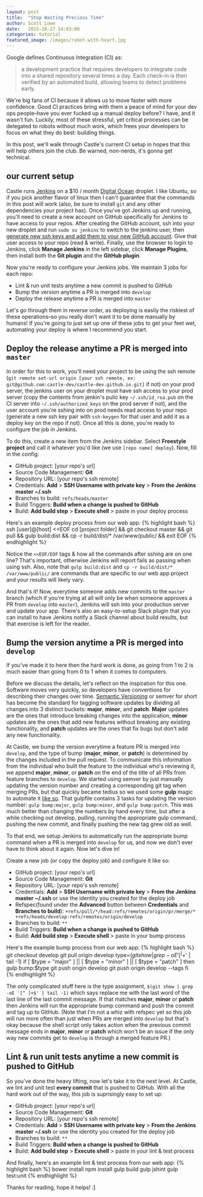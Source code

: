 ```yaml
---
layout: post
title:  "Stop Wasting Precious Time"
author: Scott Lowe
date:   2015-10-27 14:03:00
categories: tutorial
featured_image: /images/robot-with-heart.jpg
---
```


Google defines Continuous Integration (CI) as:

> a development practice that requires developers to integrate code into a shared repository several times a day. Each check-in is then verified by an automated build, allowing teams to detect problems early.

We're big fans of CI because it allows us to move faster with more confidence. Good CI practices bring with them a peace of mind for your dev ops people–have you ever fucked up a manual deploy before? I have, and it wasn't fun. Luckily, most of these stressful, yet critical processes can be delegated to robots without much work, which frees your developers to focus on what they do best: building things.

In this post, we'll walk through Castle's current CI setup in hopes that this will help others join the club. Be warned, non-nerds, it's gonna get technical.

## our current setup
Castle runs [Jenkins][robot] on a $10 / month [Digital Ocean][servers] droplet. I like Ubuntu, so if you pick another flavor of linux then I can't guarantee that the commands in this post will work (also, be sure to install `git` and any other dependencies your project has). Once you've got Jenkins up and running, you'll need to create a new account on GitHub specifically for Jenkins to have access to your repos. After creating the GitHub account, ssh into your new droplet and run `sudo su jenkins` to switch to the jenkins user, then [generate new ssh keys and add them to your new GitHub account][add-ssh-keys]. Give that user access to your repo (read & write). Finally, use the browser to login to Jenkins, click **Manage Jenkins** in the left sidebar, click **Manage Plugins**, then install both the **Git plugin** and the **GitHub plugin**.

Now you're ready to configure your Jenkins jobs. We maintain 3 jobs for each repo:

- Lint & run unit tests anytime a new commit is pushed to GitHub
- Bump the version anytime a PR is merged into `develop`
- Deploy the release anytime a PR is merged into `master`

Let's go through them in reverse order, as deploying is easily the riskiest of these operations–so you really don't want it to be done manually by humans! If you're going to just set up one of these jobs to get your feet wet, automating your deploy is where I recommend you start.

## Deploy the release anytime a PR is merged into `master`
In order for this to work, you'll need your project to be using the ssh remote (`git remote set-url origin [your ssh remote, ex: git@github.com:castle-dev/castle-dev.github.io.git]` if not) on your prod server, the jenkins user on your droplet must have ssh access to your prod server (copy the contents from jenkin's pulic key `~/.ssh/id_rsa.pub` on the CI server into `~/.ssh/authorized_keys` on the prod server if not), and the user account you're sshing into on prod needs read access to your repo (generate a new ssh key pair with `ssh-keygen` for that user and add it as a deploy key on the repo if not). Once all this is done, you're ready to configure the job in Jenkins.

To do this, create a new item from the Jenkins sidebar. Select **Freestyle project** and call it whatever you'd like (we use `[repo name] deploy`). Now, fill in the config:

- GitHub project: [your repo's url]
- Source Code Management: **Git**
- Repository URL: [your repo's ssh remote]
- Credentials: **Add** > **SSH Username with private key** > **From the Jenkins master ~/.ssh**
- Branches to build: `refs/heads/master`
- Build Triggers: **Build when a change is pushed to GitHub**
- Build: **Add build step** > **Execute shell** > paste in your deploy process

Here's an example deploy process from our web app:
{% highlight bash %}
ssh [user]@[host] <<EOF
  cd [project folder] && git checkout master && git pull && gulp build:dist && cp -r build/dist/* /var/www/public/ && exit
EOF
{% endhighlight %}

Notice the `<<EOF/EOF` tags & how all the commands after sshing are on one line? That's important, otherwise Jenkins will report fails as passing when using ssh. Also, note that `gulp build:dist` and `cp -r build/dist/* /var/www/public/` are commands that are specific to our web app project and your results will likely vary.

And that's it! Now, everytime someone adds new commits to the `master` branch (which if you're trying at all will only be when someone approves a PR from `develop` into `master`), Jenkins will ssh into your production server and update your app. There's also an easy-to-setup Slack plugin that you can install to have Jenkins notify a Slack channel about build results, but that exercise is left for the reader.

## Bump the version anytime a PR is merged into `develop`
If you've made it to here then the hard work is done, as going from 1 to 2 is much easier than going from 0 to 1 when it comes to computers.

Before we discuss the details, let's reflect on the inspiration for this one. Software moves very quickly, so developers have conventions for describing their changes over time. [Semantic Versioning][semver] or semver for short has become the standard for tagging software updates by dividing all changes into 3 distinct buckets: **major**, **minor**, and **patch**. **Major** updates are the ones that introduce breaking changes into the application, **minor** updates are the ones that add new features without breaking any existing functionality, and **patch** updates are the ones that fix bugs but don't add any new functionality.

At Castle, we bump the version everytime a feature PR is merged into `develop`, and the type of bump (**major**, **minor**, or **patch**) is determined by the changes included in the pull request. To communicate this information from the individual who built the feature to the individual who's reviewing it, we append **major**, **minor**, or **patch** on the end of the title of all PRs from feature branches to `develop`. We started using semver by just manually updating the version number and creating a corresponding git tag when merging PRs, but that quickly became tedius so we used some **gulp** magic to automate it [like so][gulpfile-example]. That gulpfile contains 3 tasks for updating the version number: `gulp bump:major`, `gulp bump:minor`, and `gulp bump:patch`. This was much better than changing the numbers by hand every time, but after a while checking out develop, pulling, running the appropriate gulp command, pushing the new commit, and finally pushing the new tag grew old as well.

To that end, we setup Jenkins to automatically run the appropriate bump command when a PR is merged into `develop` for us, and now we don't ever have to think about it again. Now let's dive in!

Create a new job (or copy the deploy job) and configure it like so:

- GitHub project: [your repo's url]
- Source Code Management: **Git**
- Repository URL: [your repo's ssh remote]
- Credentials: **Add** > **SSH Username with private key** > **From the Jenkins master ~/.ssh** or use the identity you created for the deploy job
- Refspec(found under the **Advanced** button between **Credentials** and **Branches to build**): `+refs/pull/*/head:refs/remotes/origin/pr/merge/* +refs/heads/develop:refs/remotes/origin/develop` 
- Branches to build: `**`
- Build Triggers: **Build when a change is pushed to GitHub**
- Build: **Add build step** > **Execute shell** > paste in your bump process

Here's the example bump process from our web app:
{% highlight bash %}
git checkout develop
git pull origin develop
type=$(git show | grep -oE '[^ ]+$' | tail -1)
if [ $type = "major" ] || [ $type = "minor" ] || [ $type = "patch" ]
then
gulp bump:$type
git push origin develop
git push origin develop --tags
fi
{% endhighlight %}

The only complicated stuff here is the type assignment, `$(git show | grep -oE '[^ ]+$' | tail -1)` which says replace me with the last word of the last line of the last commit message. If that matches **major**, **minor** or **patch** then Jenkins will run the appropriate bump command and push the commit and tag up to GitHub. (Note that I'm not a whiz with refspec yet so this job will run more often than just when PRs are merged into `develop` but that's okay because the shell script only takes action when the previous commit message ends in **major**, **minor** or **patch** which won't be an issue if the only way new commits get to `develop` is through a merged feature PR.)

## Lint & run unit tests anytime a new commit is pushed to GitHub
So you've done the heavy lifting, now let's take it to the next level. At Castle, we lint and unit test **every commit** that is pushed to GitHub. With all the hard work out of the way, this job is suprisingly easy to set up:

- GitHub project: [your repo's url]
- Source Code Management: **Git**
- Repository URL: [your repo's ssh remote]
- Credentials: **Add** > **SSH Username with private key** > **From the Jenkins master ~/.ssh** or use the identity you created for the deploy job
- Branches to build: `**`
- Build Triggers: **Build when a change is pushed to GitHub**
- Build: **Add build step** > **Execute shell** > paste in your lint & test process

And finally, here's an example lint & test process from our web app:
{% highlight bash %}
bower install
npm install
gulp build
gulp jshint
gulp test:unit
{% endhighlight %}

Thanks for reading, hope it helps! :]

[servers]: https://digitalocean.com
[robot]: https://jenkins-ci.org
[add-ssh-keys]: https://help.github.com/articles/generating-ssh-keys/
[semver]: http://semver.org/
[gulpfile-example]: https://github.com/castle-dev/le-ascii-art/blob/develop/gulpfile.js
